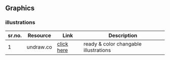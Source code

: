 ## Graphics
### illustrations

| sr.no. | Resource | Link | Description |
| ------ | -------- | ---- | ----------- |
| 1 | undraw.co | [click here](https://undraw.co) | ready & color changable illustrations |


